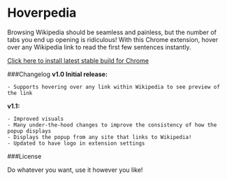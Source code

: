 Hoverpedia
==========

Browsing Wikipedia should be seamless and painless, but the number of tabs you end up opening is ridiculous! 
With this Chrome extension, hover over any Wikipedia link to read the first few sentences instantly.

[Click here to install latest stable build for Chrome](https://chrome.google.com/webstore/detail/hoverpedia/pajemgajnfpngnbehkegefogdhddhemh)

###Changelog
**v1.0 Initial release:**

    - Supports hovering over any link within Wikipedia to see preview of the link

**v1.1:**

    - Improved visuals
    - Many under-the-hood changes to improve the consistency of how the popup displays
    - Displays the popup from any site that links to Wikipedia!
    - Updated to have logo in extension settings

###License

Do whatever you want, use it however you like!




